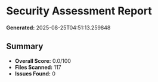 # Security Assessment Report

**Generated:** 2025-08-25T04:51:13.259848

## Summary
- **Overall Score:** 0.0/100
- **Files Scanned:** 117
- **Issues Found:** 0

